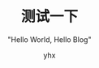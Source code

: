 ---
    layout: post
    title: 测试一下
    subtitle:   " \"Hello World, Hello Blog\""
    author:     "yhx"
    header-img: "img/post-bg-2015.jpg"
    tags:
        - 小demo
---